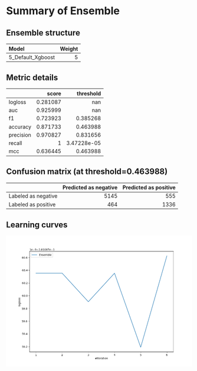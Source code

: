 # Summary of Ensemble

## Ensemble structure
| Model             |   Weight |
|:------------------|---------:|
| 5_Default_Xgboost |        5 |

## Metric details
|           |    score |     threshold |
|:----------|---------:|--------------:|
| logloss   | 0.281087 | nan           |
| auc       | 0.925999 | nan           |
| f1        | 0.723923 |   0.385268    |
| accuracy  | 0.871733 |   0.463988    |
| precision | 0.970827 |   0.831656    |
| recall    | 1        |   3.47228e-05 |
| mcc       | 0.636445 |   0.463988    |


## Confusion matrix (at threshold=0.463988)
|                     |   Predicted as negative |   Predicted as positive |
|:--------------------|------------------------:|------------------------:|
| Labeled as negative |                    5145 |                     555 |
| Labeled as positive |                     464 |                    1336 |

## Learning curves
![Learning curves](learning_curves.png)